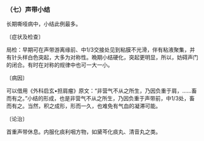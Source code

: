 ### （七）声带小结

长期嘶哑病中，小结此例最多。

〔症状及检查〕

局检：早期可在声带游离缘前、中1/3交接处见到粘膜不光滑，伴有粘液聚集，并有针头样白色突起，大多为对称性。晩期小结硬化，突起更明显，所以，妨碍声门的闭合。有时在对称的规律中也可一大一小。

〔病因〕

可以借用《外科启玄•担肩瘤》原文：“非营气不从之所生，乃因负重于肩，……畜而有之。”小结的形成，也是非营气不从之所生，乃因负重于声带前，中1/3处，畜而有之。当然，积之成形，形而一久，也难免有气血的凝滞可能。

〔论治〕

首重声带休息。内服化痰利咽方物，如黛芩化痰丸、清音丸之类。
